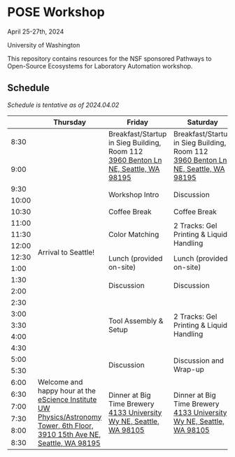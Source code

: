 # POSE Workshop

April 25-27th, 2024

University of Washington 

This repository contains resources for the NSF sponsored Pathways to Open-Source Ecosystems for Laboratory Automation workshop.

## Schedule
_Schedule is tentative as of 2024.04.02_

<table>
	<thead>
    	<tr>
        	<th> </th>
        	<th>Thursday</th>
        	<th>Friday</th>
        	<th>Saturday</th>
    	</tr>
	</thead>
	<tbody>
    <tr>
      <td>8:30</td>
    	<td rowspan=19>Arrival to Seattle!</td>
    	<td rowspan=2>
		Breakfast/Startup <br>
		in Sieg Building, Room 112 <br>
		<a href="https://maps.app.goo.gl/Hrf4K1v2UZRtQK1q7">3960 Benton Ln NE, Seattle, WA 98195</a>
	</td>
    	<td rowspan=2>
		Breakfast/Startup <br>
		in Sieg Building, Room 112 <br>
		<a href="https://maps.app.goo.gl/Hrf4K1v2UZRtQK1q7">3960 Benton Ln NE, Seattle, WA 98195</a>
	</td>
  	</tr>
  	<tr>
      <td>9:00</td>
  	</tr>
    <tr>
      <td>9:30</td>
    	<td rowspan=2>Workshop Intro</td>
    	<td rowspan=2>Discussion</td>
  	</tr>
  	<tr>
    	<td>10:00</td>
  	</tr>
    <tr>
      <td>10:30</td>
    	<td>Coffee Break</td>
    	<td>Coffee Break</td>
  	</tr>
  	<tr>
    	<td>11:00</td>
    	<td rowspan=3>Color Matching</td>
    	<td rowspan=3>2 Tracks: Gel Printing & Liquid Handling</td>
  	</tr>
    <tr>
      <td>11:30</td>
  	</tr>
  	<tr>
    	<td>12:00</td>
  	</tr>
    <tr>
      <td>12:30</td>
    	<td rowspan=2>Lunch (provided on-site)</td>
    	<td rowspan=2>Lunch (provided on-site)</td>
  	</tr>
  	<tr>
    	<td>1:00</td>
  	</tr>
    <tr>
      <td>1:30</td>
    	<td rowspan=2>Discussion</td>
    	<td rowspan=2>Discussion</td>
  	</tr>
  	<tr>
    	<td>2:00</td>
  	</tr>
    <tr>
      <td>2:30</td>
    	<td rowspan=5>Tool Assembly & Setup</td>
    	<td rowspan=5>2 Tracks: Gel Printing & Liquid Handling</td>
  	</tr>
  	<tr>
    	<td>3:00</td>
  	</tr>
    <tr>
      <td>3:30</td>
  	</tr>
  	<tr>
    	<td>4:00</td>
  	</tr>
    <tr>
      <td>4:30</td>
  	</tr>
  	<tr>
    	<td>5:00</td>
    	<td rowspan=2>Discussion</td>
    	<td rowspan=2>Discussion and Wrap-up</td>
  	</tr>
    <tr>
      <td>5:30</td>
  	</tr>
  	<tr>
    	<td>6:00</td>
    	<td rowspan=6>
		Welcome and happy hour at the <a href=https://escience.washington.edu/>eScience Institute</a><br>
		<a href="https://maps.app.goo.gl/rrRQQeehaGBF83D38">UW Physics/Astronomy Tower, 6th Floor, 3910 15th Ave NE, Seattle, WA 98195 </a>
		</td>
	</td>
    	<td rowspan=6>
		Dinner at Big Time Brewery<br>
		<a href="https://maps.app.goo.gl/V87qcnZR9mzQ3cav6">4133 University Wy NE, Seattle, WA 98105</a>
	</td>
    	<td rowspan=6>
		Dinner at Big Time Brewery<br>
		<a href="https://maps.app.goo.gl/V87qcnZR9mzQ3cav6">4133 University Wy NE, Seattle, WA 98105</a>
	</td>
  	</tr>
    <tr>
      <td>6:30</td>
  	</tr>
  	<tr>
    	<td>7:00</td>
  	</tr>
    <tr>
      <td>7:30</td>
  	</tr>
  	<tr>
    	<td>8:00</td>
  	</tr>
    <tr>
      <td>8:30</td>
  	</tr>
	</tbody>
</table>
